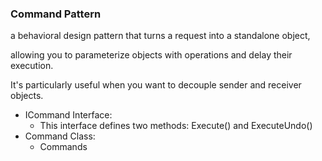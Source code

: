 ### Command Pattern


a behavioral design pattern that turns a request into a standalone object, 

allowing you to parameterize objects with operations and delay their execution. 

It's particularly useful when you want to decouple sender and receiver objects.

* ICommand Interface:
  * This interface defines two methods: Execute() and ExecuteUndo()
* Command Class:
  * Commands

